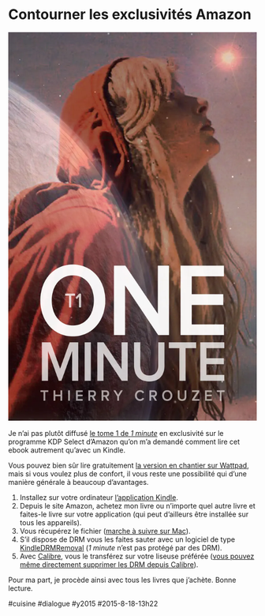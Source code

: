 # Contourner les exclusivités Amazon

![](_i/couv-1minute-1.webp)

Je n’ai pas plutôt diffusé [le tome 1 de *1 minute*](http://www.amazon.fr/gp/product/B01402PJGI) en exclusivité sur le programme KDP Select d’Amazon qu’on m’a demandé comment lire cet ebook autrement qu’avec un Kindle.

Vous pouvez bien sûr lire gratuitement [la version en chantier sur Wattpad](http://www.wattpad.com/story/29694130-1-minute), mais si vous voulez plus de confort, il vous reste une possibilité qui d’une manière générale à beaucoup d’avantages.

1. Installez sur votre ordinateur [l’application Kindle](https://www.amazon.fr/gp/digital/fiona/kcp-landing-page).
2. Depuis le site Amazon, achetez mon livre ou n’importe quel autre livre et faites-le livre sur votre application (qui peut d’ailleurs être installée sur tous les appareils).
3. Vous récupérez le fichier ([marche à suivre sur Mac](http://davidbosman.fr/blog/2015/02/12/ou-sont-enregistres-les-ebooks-du-kindle-dans-os-x-yosemite/)).
4. S’il dispose de DRM vous les faites sauter avec un logiciel de type [KindleDRMRemoval](http://epubee.com/kindle-drm-removal.html) (*1 minute* n’est pas protégé par des DRM).
5. Avec [Calibre](http://calibre-ebook.com/), vous le transférez sur votre liseuse préférée ([vous pouvez même directement supprimer les DRM depuis Calibre](http://epubee.com/remove-drm-from-epub-on-adobe.html#CalibrePluginDownload)).

Pour ma part, je procède ainsi avec tous les livres que j’achète. Bonne lecture.

#cuisine #dialogue #y2015 #2015-8-18-13h22
